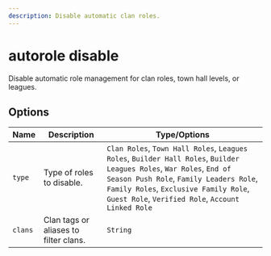 ```yaml
---
description: Disable automatic clan roles.
---
```


# autorole disable

Disable automatic role management for clan roles, town hall levels, or leagues.

## Options

| Name | Description | Type/Options |
|------|-------------|--------------|
| `type` | Type of roles to disable. | `Clan Roles`, `Town Hall Roles`, `Leagues Roles`, `Builder Hall Roles`, `Builder Leagues Roles`, `War Roles`, `End of Season Push Role`, `Family Leaders Role`, `Family Roles`, `Exclusive Family Role`, `Guest Role`, `Verified Role`, `Account Linked Role` |
| `clans` | Clan tags or aliases to filter clans. | `String` |

